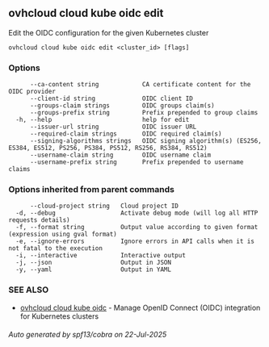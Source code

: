 ## ovhcloud cloud kube oidc edit

Edit the OIDC configuration for the given Kubernetes cluster

```
ovhcloud cloud kube oidc edit <cluster_id> [flags]
```

### Options

```
      --ca-content string            CA certificate content for the OIDC provider
      --client-id string             OIDC client ID
      --groups-claim strings         OIDC groups claim(s)
      --groups-prefix string         Prefix prepended to group claims
  -h, --help                         help for edit
      --issuer-url string            OIDC issuer URL
      --required-claim strings       OIDC required claim(s)
      --signing-algorithms strings   OIDC signing algorithm(s) (ES256, ES384, ES512, PS256, PS384, PS512, RS256, RS384, RS512)
      --username-claim string        OIDC username claim
      --username-prefix string       Prefix prepended to username claims
```

### Options inherited from parent commands

```
      --cloud-project string   Cloud project ID
  -d, --debug                  Activate debug mode (will log all HTTP requests details)
  -f, --format string          Output value according to given format (expression using gval format)
  -e, --ignore-errors          Ignore errors in API calls when it is not fatal to the execution
  -i, --interactive            Interactive output
  -j, --json                   Output in JSON
  -y, --yaml                   Output in YAML
```

### SEE ALSO

* [ovhcloud cloud kube oidc](ovhcloud_cloud_kube_oidc.md)	 - Manage OpenID Connect (OIDC) integration for Kubernetes clusters

###### Auto generated by spf13/cobra on 22-Jul-2025
